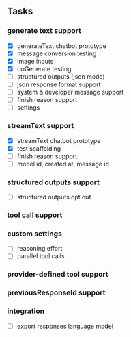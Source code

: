 ## Tasks

### generate text support

- [x] generateText chatbot prototype
- [x] message conversion testing
- [x] image inputs
- [x] doGenerate testing
- [ ] structured outputs (json mode)
- [ ] json response format support
- [ ] system & developer message support
- [ ] finish reason support
- [ ] settings

### streamText support

- [x] streamText chatbot prototype
- [x] test scaffolding
- [ ] finish reason support
- [ ] model id, created at, message id

### structured outputs support

- [ ] structured outputs opt out

### tool call support

### custom settings

- [ ] reasoning effort
- [ ] parallel tool calls

### provider-defined tool support

### previousResponseId support

### integration

- [ ] export responses language model
